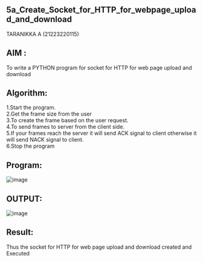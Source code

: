 ## 5a_Create_Socket_for_HTTP_for_webpage_upload_and_download

TARANIKKA A (21223220115)

## AIM :
   To write a PYTHON program for socket for HTTP for web page upload and download

## Algorithm:
1.Start the program.
<BR>
2.Get the frame size from the user
<BR>
3.To create the frame based on the user request.
<BR>
4.To send frames to server from the client side.
<BR>
5.If your frames reach the server it will send ACK signal to client otherwise it will send NACK signal to client.
<BR>
6.Stop the program
<BR>
## Program: 

![image](https://github.com/aswethaashok/5a_Create_Socket_for_HTTP_for_webpage_upload_and_download/assets/149987410/bdefc6f7-e95c-461d-ae79-5ca5ccc64ff2)

## OUTPUT:

![image](https://github.com/aswethaashok/5a_Create_Socket_for_HTTP_for_webpage_upload_and_download/assets/149987410/d6615243-ae52-4eb1-ba5e-d7151a41ce0a)

## Result:
Thus the socket for HTTP for web page upload and download created and Executed
